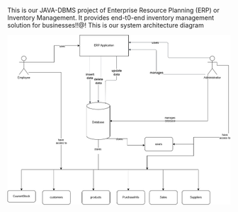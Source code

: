 This is our JAVA-DBMS project of Enterprise Resource Planning (ERP) or Inventory Management.
It provides end-t0-end inventory management solution for businesses!!@!
This is our system architecture diagram

![Image Description](https://github.com/himanshuchopade97/ERP/blob/main/system_architecture.jpg)


